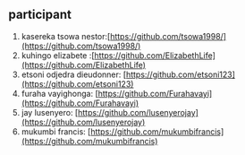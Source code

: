 ## participant
1. kasereka tsowa nestor:[https://github.com/tsowa1998/](https://github.com/tsowa1998/)
2. kuhingo elizabete :[https://github.com/ElizabethLife](https://github.com/ElizabethLife)
3. etsoni odjedra dieudonner: [https://github.com/etsoni123](https://github.com/etsoni123)
4. furaha vayighonga: [https://github.com/Furahavayi](https://github.com/Furahavayi)
5. jay lusenyero: [https://github.com/lusenyerojay](https://github.com/lusenyerojay)
6. mukumbi francis: [https://github.com/mukumbifrancis](https://github.com/mukumbifrancis)
